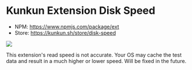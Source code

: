 # Kunkun Extension Disk Speed

- NPM: https://www.npmjs.com/package/ext
- Store: https://kunkun.sh/store/disk-speed

![](https://i.imgur.com/8ISVrRe.png)

This extension's read speed is not accurate. Your OS may cache the test data and result in a much higher or lower speed.
Will be fixed in the future.
